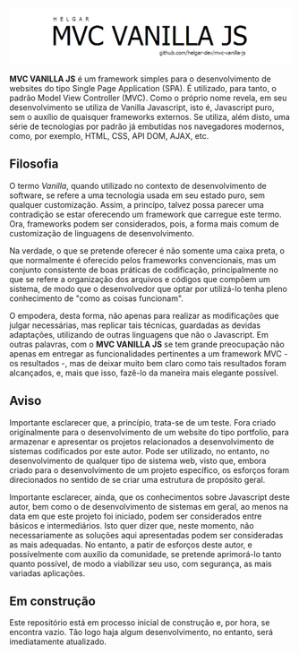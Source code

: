 <img src="mvc-vanilla-js-large.png" alt="MVC VANNILA MVC." style="text-align:center;"/>

<b>MVC VANILLA JS</b> é um framework simples para o desenvolvimento de websites do tipo Single Page Application (SPA). É utilizado, para tanto, o padrão Model View Controller (MVC). Como o próprio nome revela, em seu desenvolvimento se utiliza de Vanilla Javascript, isto é, Javascript puro, sem o auxílio de quaisquer frameworks externos. Se utiliza, além disto, uma série de tecnologias por padrão já embutidas nos navegadores modernos, como, por exemplo, HTML, CSS, API DOM, AJAX, etc.


## Filosofia

O termo <em>Vanilla</em>, quando utilizado no contexto de desenvolvimento de software, se refere a uma tecnologia usada em seu estado puro, sem qualquer customização. Assim, a princípo, talvez possa parecer uma contradição se estar oferecendo um framework que carregue este termo. Ora, frameworks podem ser considerados, pois, a forma mais comum de customização de linguagens de desenvolvimento.

Na verdade, o que se pretende oferecer é não somente uma caixa preta, o que normalmente é oferecido pelos frameworks convencionais, mas um conjunto consistente de boas práticas de codificação, principalmente no que se refere a organização dos arquivos e códigos que compõem um sistema, de modo que o desenvolvedor que optar por utilizá-lo tenha pleno conhecimento de "como as coisas funcionam".

O empodera, desta forma, não apenas para realizar as modificações que julgar necessárias, mas replicar tais técnicas, guardadas as devidas adaptações, utilizando de outras linguagens que não o Javascript. Em outras palavras, com o <b>MVC VANILLA JS</b> se tem grande preocupação não apenas em entregar as funcionalidades pertinentes a um framework MVC - os resultados -, mas de deixar muito bem claro como tais resultados foram alcançados, e, mais que isso, fazê-lo da maneira mais elegante possível.

## Aviso
Importante esclarecer que, a princípio, trata-se de um teste. Fora criado originalmente para o desenvolvimento de um website do tipo portfolio, para armazenar e apresentar os projetos relacionados a desenvolvimento de sistemas codificados por este autor. Pode ser utilizado, no entanto, no desenvolvimento de qualquer tipo de sistema web, visto que, embora criado para o desenvolvimento de um projeto específico, os esforços foram direcionados no sentido de se criar uma estrutura de propósito geral.

Importante esclarecer, ainda,  que os conhecimentos sobre Javascript deste autor, bem como o de desenvolvimento de sistemas em geral, ao menos na data em que este projeto foi iniciado, podem ser considerados entre básicos e intermediários. Isto quer dizer que, neste momento, não necessariamente as soluções aqui apresentadas podem ser consideradas as mais adequadas. No entanto, a patir de esforços deste autor, e possívelmente com auxílio da comunidade, se pretende aprimorá-lo tanto quanto possível, de modo a viabilizar seu uso, com segurança, as mais variadas aplicações.

## Em construção

Este repositório está em processo inicial de construção e, por hora, se encontra vazio. Tão logo haja algum desenvolvimento, no entanto, será imediatamente atualizado.

